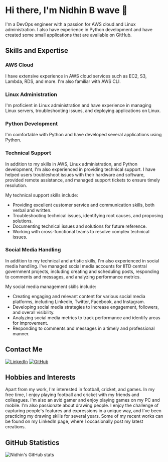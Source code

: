 # Hi there, I'm Nidhin B wave 👋

I'm a DevOps engineer with a passion for AWS cloud and Linux administration. I also have experience in Python development and have created some small applications that are available on GitHub.

## Skills and Expertise

### AWS Cloud 
I have extensive experience in AWS cloud services such as EC2, S3, Lambda, RDS, and more. I'm also familiar with AWS CLI.

### Linux Administration 
I'm proficient in Linux administration and have experience in managing Linux servers, troubleshooting issues, and deploying applications on Linux.

### Python Development 
I'm comfortable with Python and have developed several applications using Python.

### Technical Support 
In addition to my skills in AWS, Linux administration, and Python development, I'm also experienced in providing technical support. I have helped users troubleshoot issues with their hardware and software, provided remote assistance, and managed support tickets to ensure timely resolution.

My technical support skills include:

- Providing excellent customer service and communication skills, both verbal and written.
- Troubleshooting technical issues, identifying root causes, and proposing solutions.
- Documenting technical issues and solutions for future reference.
- Working with cross-functional teams to resolve complex technical issues.

### Social Media Handling 
In addition to my technical and artistic skills, I'm also experienced in social media handling. I've managed social media accounts for IITD central government projects, including creating and scheduling posts, responding to comments and messages, and analyzing performance metrics.

My social media management skills include:

- Creating engaging and relevant content for various social media platforms, including Linkedin, Twitter, Facebook, and Instagram. 
- Developing social media strategies to increase engagement, followers, and overall visibility.
- Analyzing social media metrics to track performance and identify areas for improvement.
- Responding to comments and messages in a timely and professional manner.

## Contact Me

[![LinkedIn](https://img.shields.io/badge/-LinkedIn-blue?style=for-the-badge&logo=linkedin)](https://www.linkedin.com/in/nidhinbabukuttan/)
[![GitHub](https://img.shields.io/badge/-GitHub-black?style=for-the-badge&logo=github)](https://github.com/Man-of-Mischief/)

## Hobbies and Interests

Apart from my work, I'm interested in football, cricket, and games. In my free time, I enjoy playing football and cricket with my friends and colleagues. I'm also an avid gamer and enjoy playing games on my PC and mobile. I'm also passionate about drawing people. I enjoy the challenge of capturing people's features and expressions in a unique way, and I've been practicing my drawing skills for several years. Some of my recent works can be found on my LinkedIn page, where I occasionally post my latest creations.

## GitHub Statistics

![Nidhin's GitHub stats](https://github-readme-stats.vercel.app/api?username=Man-of-Mischief&show_icons=true&theme=dark)
